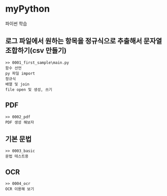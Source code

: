 # myPython

파이썬 학습

## 로그 파일에서 원하는 항목을 정규식으로 추출해서 문자열 조합하기(csv 만들기)

```
>> 0001_first_sample\main.py
함수 선언
py 파일 import
정규식
배열 및 join
file open 및 생성, 쓰기
```

## PDF

```
>> 0002_pdf
PDF 생성 해보자
```

## 기본 문법

```
>> 0003_basic
문법 테스트용
```

## OCR

```
>> 0004_ocr
OCR 이용해 보기
```
